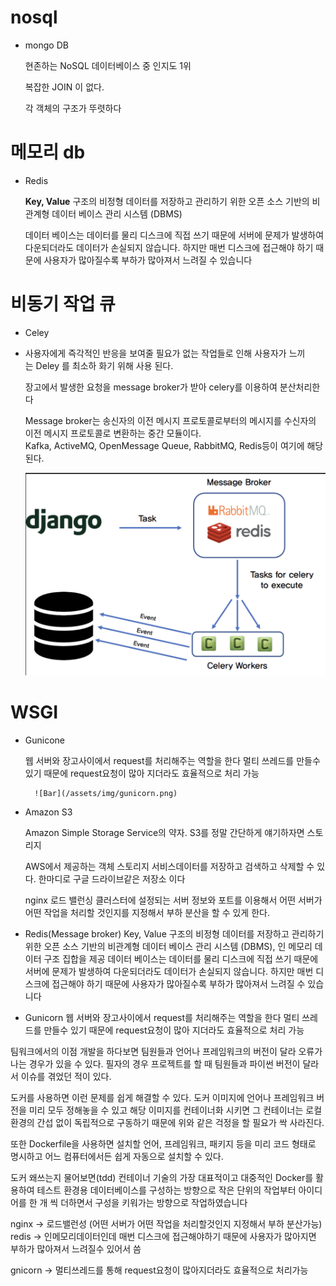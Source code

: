 # nosql
- mongo DB
    
    현존하는 NoSQL 데이터베이스 중 인지도 1위
    
    복잡한 JOIN 이 없다.
    
    각 객체의 구조가 뚜렷하다
    
# 메모리 db
- Redis
    
    **Key, Value** 구조의 비정형 데이터를 저장하고 관리하기 위한 오픈 소스 기반의 비관계형 데이터 베이스 관리 시스템 (DBMS)
    
    데이터 베이스는 데이터를 물리 디스크에 직접 쓰기 때문에 서버에 문제가 발생하여 다운되더라도 데이터가 손실되지 않습니다. 하지만 매번 디스크에 접근해야 하기 때문에 사용자가 많아질수록 부하가 많아져서 느려질 수 있습니다

# 비동기 작업 큐
- Celey
- 사용자에게 즉각적인 반응을 보여줄 필요가 없는 작업들로 인해 사용자가 느끼는 Deley
를 최소하 화기 위해 사용 된다.
    
    장고에서 발생한 요청을 message broker가 받아 celery를 이용하여 분산처리한다
    
    Message broker는 송신자의 이전 메시지 프로토콜로부터의 메시지를 수신자의 이전 메시지 프로토콜로 변환하는 중간 모듈이다.
    Kafka, ActiveMQ, OpenMessage Queue, RabbitMQ, Redis등이 여기에 해당된다.
    
    ![Bar](/assets/img/celery.png)

# WSGI
- Gunicone
    
    웹 서버와 장고사이에서 request를 처리해주는 역할을 한다 멀티 쓰레드를 만들수 있기 때문에 request요청이 많아 지더라도 효율적으로 처리 가능

        ![Bar](/assets/img/gunicorn.png)

    
- Amazon S3
    
    Amazon Simple Storage Service의 약자. S3를 정말 간단하게 얘기하자면 스토리지 
    
    AWS에서 제공하는 객체 스토리지 서비스데이터를 저장하고 검색하고 삭제할 수 있다. 한마디로 구글 드라이브같은 저장소 이다


    nginx
로드 밸런싱
클러스터에 설정되는 서버 정보와 포트를 이용해서 어떤 서버가 어떤 작업을 처리할 것인지를 지정해서 부하 분산을 할 수 있게 한다.

* Redis(Message broker) Key, Value 구조의 비정형 데이터를 저장하고 관리하기 위한 오픈 소스 기반의 비관계형 데이터 베이스 관리 시스템 (DBMS), 인 메모리 데이터 구조 집합을 제공 데이터 베이스는 데이터를 물리 디스크에 직접 쓰기 때문에 서버에 문제가 발생하여 다운되더라도 데이터가 손실되지 않습니다. 하지만 매번 디스크에 접근해야 하기 때문에 사용자가 많아질수록 부하가 많아져서 느려질 수 있습니다

* Gunicorn
웹 서버와 장고사이에서 request를 처리해주는 역할을 한다 멀티 쓰레드를 만들수 있기 때문에 request요청이 많아 지더라도 효율적으로 처리 가능
 

팀워크에서의 이점
개발을 하다보면 팀원들과 언어나 프레임워크의 버전이 달라 오류가 나는 경우가 있을 수 있다. 필자의 경우 프로젝트를 할 때 팀원들과 파이썬 버전이 달라서 이슈를 겪었던 적이 있다.

도커를 사용하면 이런 문제를 쉽게 해결할 수 있다. 도커 이미지에 언어나 프레임워크 버전을 미리 모두 정해놓을 수 있고 해당 이미지를 컨테이너화 시키면 그 컨테이너는 로컬 환경의 간섭 없이 독립적으로 구동하기 때문에 위와 같은 걱정을 할 필요가 싹 사라진다.

또한 Dockerfile을 사용하면 설치할 언어, 프레임워크, 패키지 등을 미리 코드 형태로 명시하고 어느 컴퓨터에서든 쉽게 자동으로 설치할 수 있다.

도커 왜쓰는지 물어보면(tdd)
컨테이너 기술의 가장 대표적이고 대중적인 Docker를 활용하여 테스트 환경용 데이터베이스를 구성하는 방향으로 작은 단위의 작업부터 아이디어를 한 개 씩 더하면서 구성을 키워가는 방향으로 작업하였습니다

nginx -> 로드밸런성 (어떤 서버가 어떤 작업을 처리할것인지 지정해서 부하 분산가능)
redis -> 인메모리데이터인데 매번 디스크에 접근해야하기 때문에 사용자가 많아지면 부하가 많아져서 느려질수 있어서 씀

gnicorn -> 멀티쓰레드를 통해 request요청이 많아지더라도 효율적으로 처리가능
